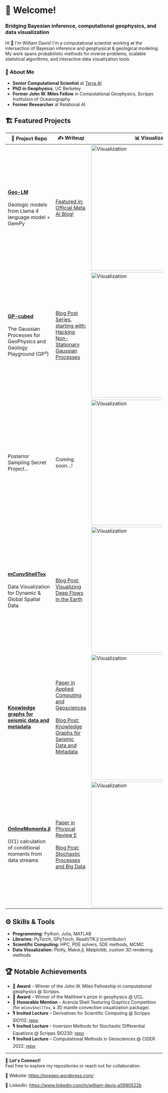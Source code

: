 # 👋 Welcome!  

### Bridging Bayesian inference, computational geophysics, and data visualization  

Hi 👋 I'm William Davis! I'm a computational scientist working at the intersection of Bayesian inference and geophysical & geological modeling. My work spans probabilistic methods for inverse problems, scalable statistical algorithms, and interactive data visualization tools.  

<!---
![428098284-b36e9662-15d2-438b-8d71-8ed281ba4739](https://github.com/user-attachments/assets/8450da97-0fbc-49e2-8856-4f965125496c)
-->

### 🔬 About Me  
- **Senior Computational Scientist** at [Terra AI](https://www.terraai.com/)  
- **PhD in Geophysics**, UC Berkeley  
- **Former John W. Miles Fellow** in Computational Geophysics, Scripps Institution of Oceanography  
- **Former Researcher** at Relational AI  

## 🏗️ Featured Projects  
<table>
  <thead align="center">
    <tr>
      <th>🧪 Project Repo</th>
      <th>✍️ Writeup</th>
      <th>📊 Visualization</th>
    </tr>
  </thead>
  <tbody>
    <tr>
      <td>
        <a href="https://github.com/williamjsdavis/geo-lm"><b>Geo-LM</b></a>
        <br/><br/>
        Geologic models from Llama 4 language model + GemPy
      </td>
      <td><a href="https://ai.meta.com/blog/llamacon-hackathon/">Featured in: Official Meta AI Blog!</a></td>
      <td><img src="https://github.com/user-attachments/assets/dde5f200-e015-49bb-a1c9-a906261bd286" alt="Visualization" width="400"/></td>
    </tr>
    <tr>
      <td>
        <a href="https://github.com/williamjsdavis/GP-cubed"><b>GP-cubed</b></a>
        <br/><br/>
        The Gaussian Processes for GeoPhysics and Geology Playground (GP³)
      </td>
      <td><a href="https://posgeo.wordpress.com/2025/03/25/hacking-non-stationary-gaussian-processes/">Blog Post Series, starting with: Hacking Non-Stationary Gaussian Processes</a></td>
      <td><img src="https://github.com/user-attachments/assets/087241e8-63ca-4b6e-a38a-5079fcc47683" alt="Visualization" width="400"/></td>
    </tr>
    <tr>
      <td>
        Posterior Sampling Secret Project...
      </td>
      <td>Coming soon...!</td>
      <td><img src="https://github.com/user-attachments/assets/f9b2bf12-a130-43b8-ab16-b8845beb9dca" alt="Visualization" width="400"/></td>
    </tr>
    <tr>
      <td>
        <a href="https://github.com/williamjsdavis/mConvShellTex"><b>mConvShellTex</b></a>
        <br/><br/>
        Data Visualization for Dynamic & Global Spatial Data
      </td>
      <td><a href="https://posgeo.wordpress.com/2023/11/20/visualizing-deep-flows-in-the-earth/">Blog Post: Visualizing Deep Flows in the Earth</a></td>
      <td><img src="https://github.com/user-attachments/assets/8450da97-0fbc-49e2-8856-4f965125496c" alt="Visualization" width="400"/></td>
    </tr>
    <tr>
      <td><a href="https://github.com/williamjsdavis/Knowledge-Graphs-for-Seismic-Data-and-Metadata"><b>Knowledge graphs for seismic data and metadata</b></a></td>
      <td>
        <a href="https://doi.org/10.1016/j.acags.2023.100151">Paper in Applied Computing and Geosciences</a>
        <br/><br/>
        <a href="https://posgeo.wordpress.com/2023/08/31/knowledge-graphs-for-seismic-data-and-metadata/">Blog Post: Knowledge Graphs for Seismic Data and Metadata</a>
      </td>
      <td><img src="https://github.com/user-attachments/assets/fdf0e002-d1ee-4e90-a61f-234708eeae89" alt="Visualization" width="400"/></td>
    </tr>
    <tr>
      <td>
        <a href="https://github.com/williamjsdavis/OnlineMoments.jl"><b>OnlineMoments.jl</b></a>
        <br/><br/>
        O(1) calculation of conditional moments from data streams
      </td>
      <td>
        <a href="https://arxiv.org/abs/2307.00445">Paper in Physical Review E</a>
        <br/><br/>
        <a href="https://posgeo.wordpress.com/2023/08/02/stochastic-processes-and-big-data/">Blog Post: Stochastic Processes and Big Data</a>
      </td>
      <td><img src="https://github.com/user-attachments/assets/ec99259f-4f38-4b32-861a-886e0a292297" alt="Visualization" width="400"/></td>
    </tr>
    <!-- Add more rows below -->
  </tbody>
</table>

## ⚙️ Skills & Tools  
- **Programming:** Python, Julia, MATLAB
- **Libraries:** PyTorch, GPyTorch, ReadVTK.jl (contributor)
- **Scientific Computing:** HPC, PDE solvers, SDE methods, MCMC  
- **Data Visualization:** Plotly, Makie.jl, Matplotlib, custom 3D rendering methods  

## 🏆 Notable Achievements  
- 🏅 **Award** – Winner of the John W. Miles Fellowship in computational geophysics @ Scripps.
- 🏅 **Award** – Winner of the Matthew's prize in geophysics @ UCL.
- 🏅 **Honorable Mention** – Acerola Shell Texturing Graphics Competition (for `mConvShellTex`, a 3D mantle convection visualization package)  
- 🎙️ **Invited Lecture** – Derivatives for Scientific Computing @ Scripps SIO112: [repo](https://github.com/williamjsdavis/SIO112-Derivatives)
- 🎙️ **Invited Lecture** – Inversion Methods for Stochastic Differential Equations @ Scripps SIO230: [repo](https://github.com/williamjsdavis/SIO230-Stochastic)
- 🎙️ **Invited Lecture** – Computational Methods in Geosciences @ CIDER 2022: [repo](https://github.com/williamjsdavis/CIDER2022-tutorial-1)

---

🚀 **Let's Connect!**  
Feel free to explore my repositories or reach out for collaboration.  

🔗 Website: https://posgeo.wordpress.com/

💼 LinkedIn: https://www.linkedin.com/in/william-davis-a5990522b
